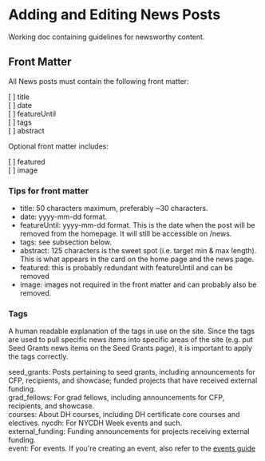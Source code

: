 # Adding and Editing News Posts

Working doc containing guidelines for newsworthy content.

## Front Matter

All News posts must contain the following front matter:

[ ] title  
[ ] date  
[ ] featureUntil  
[ ] tags  
[ ] abstract  

Optional front matter includes:

[ ] featured  
[ ] image  

### Tips for front matter

- title: 50 characters maximum, preferably ~30 characters.
- date: yyyy-mm-dd format.
- featureUntil: yyyy-mm-dd format. This is the date when the post will be removed from the homepage. It will still be accessible on /news.
- tags: see subsection below.
- abstract: 125 characters is the sweet spot (i.e. target min & max length). This is what appears in the card on the home page and the news page.
- featured: this is probably redundant with featureUntil and can be removed
- image: images not required in the front matter and can probably also be removed.

### Tags

A human readable explanation of the tags in use on the site. Since the tags are used to pull specific news items into specific areas of the site (e.g. put Seed Grants news items on the Seed Grants page), it is important to apply the tags correctly.

seed_grants: Posts pertaining to seed grants, including announcements for CFP, recipients, and showcase; funded projects that have received external funding.    
grad_fellows: For grad fellows, including announcements for CFP, recipients, and showcase.  
courses: About DH courses, including DH certificate core courses and electives.
nycdh: For NYCDH Week events and such.  
external_funding: Funding announcements for projects receiving external funding.  
event: For events. If you're creating an event, also refer to the [events guide](add-edit-events.md)  
